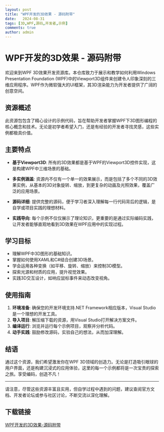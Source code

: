```yaml
---
layout: post
title: "WPF开发的3D效果 - 源码附带"
date:   2024-08-31
tags: [3D,WPF,源码,开发者,示例]
comments: true
author: admin
---
```

# WPF开发的3D效果 - 源码附带

欢迎来到WPF 3D效果开发资源库。本仓库致力于展示和教学如何利用Windows Presentation Foundation (WPF)中的Viewport3D组件来创建令人印象深刻的三维应用程序。WPF作为微软强大的UI框架，其3D渲染能力为开发者提供了广阔的创意空间。

## 资源概述

此资源包包含了精心设计的示例代码，旨在帮助开发者掌握WPF下3D图形编程的核心概念和技术。无论是初学者希望入门，还是有经验的开发者寻找灵感，这些实例都极具价值。

## 主要特点

- **基于Viewport3D**: 所有的3D效果都是基于WPF的Viewport3D控件实现，这是构建WPF中三维场景的基础。
  
- **多实例涵盖**: 资源内不仅有一个单一的效果展示，而是包括了多个不同的3D效果实例，从基本的3D对象旋转、缩放，到更复杂的动画及光照效果，覆盖广泛的应用场景。

- **源码详细**: 提供完整的源码，便于学习者深入理解每一行代码背后的逻辑，是自学或项目实践的理想材料。

- **实践导向**: 每个示例不仅仅展示了理论知识，更重要的是通过实际编码实践，让开发者能够直观地看到3D效果在WPF应用中的实现过程。

## 学习目标

- 理解WPF中3D图形的基础知识。
- 掌握如何使用XAML和C#结合创建3D场景。
- 学会运用各种变换（如平移、旋转、缩放）来控制3D模型。
- 探索光源和材质的应用，提升视觉效果。
- 实践3D交互设计，如响应鼠标事件来动态改变视角。

## 使用指南

1. **环境准备**: 确保您的开发环境支持.NET Framework相应版本，Visual Studio是一个理想的开发工具。
2. **导入项目**: 解压缩下载的资源，用Visual Studio打开解决方案文件。
3. **编译运行**: 浏览并运行每个示例项目，观察并分析代码。
4. **动手实践**: 鼓励修改源码，实验自己的想法，从而加深理解。

## 结语

通过这个资源，我们希望激发你在WPF 3D领域的创造力。无论是打造吸引眼球的用户界面，还是构建沉浸式的应用体验，这里的每一个示例都将是一次宝贵的探索之旅。享受编码，创造不凡！

---

请注意，尽管这些资源丰富且实用，但自学过程中遇到的问题，建议查阅官方文档、开发者论坛或参与社区讨论，不断交流以深化理解。

## 下载链接

[WPF开发的3D效果-源码附带](https://pan.quark.cn/s/ad3455886bf5)